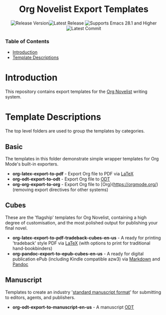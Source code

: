 <div align="center">

# Org Novelist Export Templates

![Release Version](https://img.shields.io/github/tag/sympodius/org-novelist-export-templates.svg?style=flat-square&label=release&color=58839b)![Latest Release](https://img.shields.io/github/last-commit/sympodius/org-novelist-export-templates/main?style=flat-square&label=)
![Supports Emacs 28.1 and Higher](https://img.shields.io/badge/Supports-Emacs_28.1_and_Higher-blueviolet.svg?style=flat-square&logo=GNU%20Emacs&logoColor=white)
![Latest Commit](https://img.shields.io/github/last-commit/sympodius/org-novelist-export-templates/development?style=flat-square)

</div>


### Table of Contents
- [Introduction](#introduction)
- [Template Descriptions](#template-descriptions)


# Introduction
This repository contains export templates for the [Org Novelist](https://github.com/sympodius/org-novelist/) writing system.


# Template Descriptions
The top level folders are used to group the templates by categories.

## Basic
The templates in this folder demonstrate simple wrapper templates for Org Mode's built-in exporters.

+ **org-latex-export-to-pdf** - Export Org file to PDF via [LaTeX](https://www.latex-project.org/)
+ **org-odt-export-to-odt** - Export Org file to [ODT](https://en.wikipedia.org/wiki/OpenDocument)
+ **org-org-export-to-org** - Export Org file to [Org}(https://orgmode.org/) (removing export directives for other systems)

## Cubes
These are the 'flagship' templates for Org Novelist, containing a high degree of customisation, and the most polished output for publishing your final novel.

+ **org-latex-export-to-pdf-tradeback-cubes-en-us** - A ready for printing 'tradeback' style PDF via [LaTeX](https://www.latex-project.org/) (with options to print for traditional hand-bookbinders)
+ **org-pandoc-export-to-epub-cubes-en-us** - A ready for digital publication ePub (including Kindle compatible azw3) via [Markdown](https://daringfireball.net/projects/markdown/) and [Pandoc](https://pandoc.org/)

## Manuscript
Templates to create an industry '[standard manuscript format](https://en.wikipedia.org/wiki/Standard_manuscript_format)' for submitting to editors, agents, and publishers.

+ **org-odt-export-to-manuscript-en-us** - A manuscript [ODT](https://en.wikipedia.org/wiki/OpenDocument)

